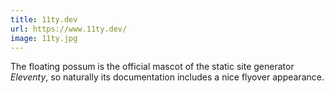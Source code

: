 ```yaml
---
title: 11ty.dev
url: https://www.11ty.dev/
image: 11ty.jpg
---
```


The floating possum is the official mascot of the static site generator *Eleventy*,
so naturally its documentation includes a nice flyover appearance.